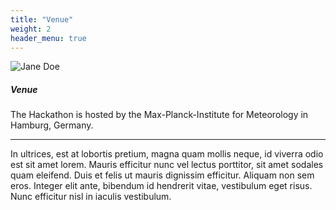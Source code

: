 ```yaml
---
title: "Venue"
weight: 2
header_menu: true
---
```


![Jane Doe](images/happy-ethnic-woman-sitting-at-table-with-laptop-3769021.jpg)

##### Venue

The Hackathon is hosted by the Max-Planck-Institute for Meteorology in Hamburg, Germany.

----

In ultrices, est at lobortis pretium, magna quam mollis neque, id viverra odio est sit amet lorem. Mauris efficitur nunc vel lectus porttitor, sit amet sodales quam eleifend. Duis et felis ut mauris dignissim efficitur. Aliquam non sem eros. Integer elit ante, bibendum id hendrerit vitae, vestibulum eget risus. Nunc efficitur nisl in iaculis vestibulum.
